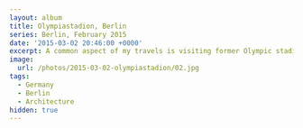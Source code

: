```yaml
---
layout: album
title: Olympiastadion, Berlin
series: Berlin, February 2015
date: '2015-03-02 20:46:00 +0000'
excerpt: A common aspect of my travels is visiting former Olympic stadiums, and my trip to Berlin was no different.
image:
  url: /photos/2015-03-02-olympiastadion/02.jpg
tags:
  - Germany
  - Berlin
  - Architecture
hidden: true
---
```

